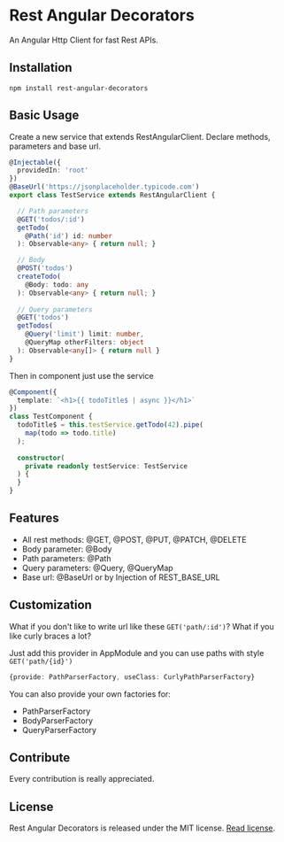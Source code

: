 # Rest Angular Decorators
An Angular Http Client for fast Rest APIs.

## Installation

```
npm install rest-angular-decorators
```

## Basic Usage

Create a new service that extends RestAngularClient.
Declare methods, parameters and base url.

```ts
@Injectable({
  providedIn: 'root'
})
@BaseUrl('https://jsonplaceholder.typicode.com')
export class TestService extends RestAngularClient {

  // Path parameters
  @GET('todos/:id')
  getTodo(
    @Path('id') id: number
  ): Observable<any> { return null; }

  // Body
  @POST('todos')
  createTodo(
    @Body: todo: any
  ): Observable<any> { return null; }
  
  // Query parameters
  @GET('todos')
  getTodos(
    @Query('limit') limit: number,
    @QueryMap otherFilters: object
  ): Observable<any[]> { return null }
}
```

Then in component just use the service

```ts
@Component({
  template: `<h1>{{ todoTitle$ | async }}</h1>`
})
class TestComponent {
  todoTitle$ = this.testService.getTodo(42).pipe(
    map(todo => todo.title)
  );
  
  constructor(
    private readonly testService: TestService
  ) {
  }
}
```

## Features

- All rest methods: @GET, @POST, @PUT, @PATCH, @DELETE
- Body parameter: @Body
- Path parameters: @Path
- Query parameters: @Query, @QueryMap
- Base url: @BaseUrl or by Injection of REST_BASE_URL

## Customization

What if you don't like to write url like these `GET('path/:id')`?
What if you like curly braces a lot?

Just add this provider in AppModule and you can use paths with style `GET('path/{id}')`
```ts
{provide: PathParserFactory, useClass: CurlyPathParserFactory}
```

You can also provide your own factories for:
- PathParserFactory 
- BodyParserFactory
- QueryParserFactory

## Contribute

Every contribution is really appreciated.

## License

Rest Angular Decorators is released under the MIT license. [Read license](LICENSE).

